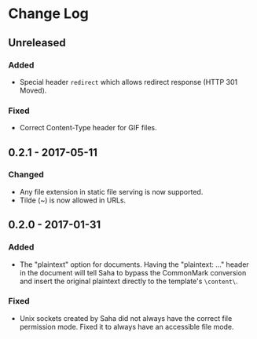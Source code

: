 # Change Log

## Unreleased

### Added

- Special header `redirect` which allows redirect response (HTTP 301 Moved).

### Fixed

- Correct Content-Type header for GIF files.

## 0.2.1 - 2017-05-11

### Changed

- Any file extension in static file serving is now supported.
- Tilde (~) is now allowed in URLs.

## 0.2.0 - 2017-01-31

### Added

- The "plaintext" option for documents. Having the "plaintext: ..." header in the document will tell Saha to bypass the CommonMark conversion and insert the original plaintext directly to the template's `\content\`.

### Fixed

- Unix sockets created by Saha did not always have the correct file permission mode. Fixed it to always have an accessible file mode.
